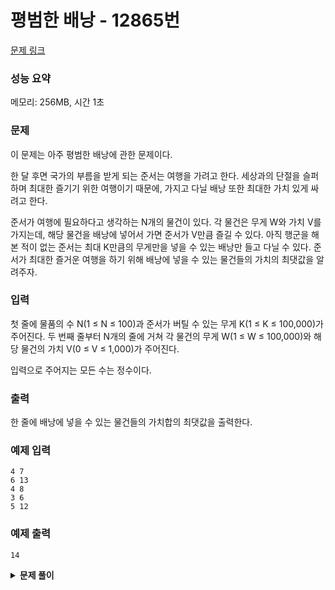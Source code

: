 # 평범한 배낭 - 12865번

[문제 링크](https://www.acmicpc.net/problem/12865)

### 성능 요약

메모리: 256MB, 시간 1초

### 문제

이 문제는 아주 평범한 배낭에 관한 문제이다.

한 달 후면 국가의 부름을 받게 되는 준서는 여행을 가려고 한다. 세상과의 단절을 슬퍼하며 최대한 즐기기 위한 여행이기 때문에, 가지고 다닐 배낭 또한 최대한 가치 있게 싸려고 한다.

준서가 여행에 필요하다고 생각하는 N개의 물건이 있다. 각 물건은 무게 W와 가치 V를 가지는데, 해당 물건을 배낭에 넣어서 가면 준서가 V만큼 즐길 수 있다. 아직 행군을 해본 적이 없는 준서는 최대 K만큼의 무게만을 넣을 수 있는 배낭만 들고 다닐 수 있다. 준서가 최대한 즐거운 여행을 하기 위해 배낭에 넣을 수 있는 물건들의 가치의 최댓값을 알려주자.

### 입력

첫 줄에 물품의 수 N(1 ≤ N ≤ 100)과 준서가 버틸 수 있는 무게 K(1 ≤ K ≤ 100,000)가 주어진다. 두 번째 줄부터 N개의 줄에 거쳐 각 물건의 무게 W(1 ≤ W ≤ 100,000)와 해당 물건의 가치 V(0 ≤ V ≤ 1,000)가 주어진다.

입력으로 주어지는 모든 수는 정수이다.

### 출력

한 줄에 배낭에 넣을 수 있는 물건들의 가치합의 최댓값을 출력한다.

### 예제 입력

```
4 7
6 13
4 8
3 6
5 12
```

### 예제 출력

```
14
```

<details><summary><b>문제 풀이</b></summary>
<div markdown="1">

냅색 문제를 처음 접해봤는데, 작은 문제로 쪼개는 것이 쉽지 않았다. 작은 문제로 나누기 위해 다음의 경우를 우선 생각해야 했다.

배낭의 물건을 넣을 때, 선택할 수 있는 것은 두가지다.

- 물건 넣기
- 물건 넣지 않기

현재 넣으려는 물건의 무게가 준서가 들 수 있는 무게(K)를 초과한다면, 물건을 넣지 않고 건너뛰어야 한다. 따라서 같은 점화식을 구할 수 있다.

```js
if (curWeight > w) dp[i][j] = dp[i - 1][j];
```

`dp`는 말그대로 **최대 가치를 담는 배열**이고, `i`는 **현재 넣은 물건**, `j`는 **최대 무게**를 의미한다. `curWeight`은 **현재 물건의 무게**를 의미한다. 즉, 위 식은 물건이 총 제한 무게를 초과한다면 `i`번째 최대가치를 바로 `i-1`번째 물건을 넣을 경우(이전 물건을 넣을 경우)의 가치로 정하는 것이다.

만약 물건을 넣을 수 있는 무게가 남았다면? 다시 두가지 선택을 할 수 있다.

- 새로운 물건을 넣지 않는다.
- 새로운 물건을 넣을 공간을 확인하고 넣는다.

문제에서 최대 가치를 구해야 하기 때문에, 두 경우 중 더 큰 값을 선택하게 된다.

```js
dp[i][j] = Math.max(dp[i - 1][j], dp[i][j - curWeight] + curValue);
```

현재 물건을 넣기 위해 넣었던 물건을 뺏을 때의 가치에 현재 물건을 가치를 더해준 값을 비교한다.

### 코드

```js
const input = require("fs")
  .readFileSync("./input.txt")
  .toString()
  .trim()
  .split("\n");

function Solution(input) {
  const [N, K] = input
    .shift()
    .split(" ")
    .map((v) => +v);
  const items = input.map((item) => item.split(" ").map((v) => +v));
  items.unshift([0, 0]);

  const dp = Array.from(Array(N + 1), () => Array(K + 1).fill(0));

  for (let i = 1; i <= N; i++) {
    const curWeight = items[i][0];
    const curValue = items[i][1];

    for (let j = 1; j <= K; j++) {
      // 기본적으로 모두 이전 물건의 가치를 부여
      dp[i][j] = dp[i - 1][j];

      // 현재 물건이 가방의 총량보다 작아서 넣을 수 있다면
      if (curWeight <= j)
        // 이전 물건의 가치와 현재 물건을 넣었을 때의 가치를 비교
        dp[i][j] = Math.max(dp[i - 1][j], dp[i - 1][j - curWeight] + curValue);
    }
  }

  console.log(dp[N][K]);
}

Solution(input);
```

</div>
</details>
